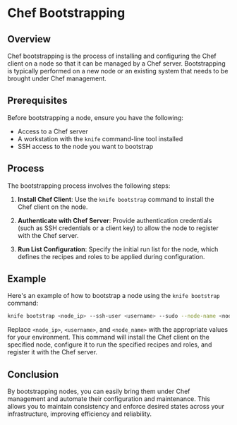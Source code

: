 # Chef Bootstrapping

## Overview

Chef bootstrapping is the process of installing and configuring the Chef client on a node so that it can be managed by a Chef server. Bootstrapping is typically performed on a new node or an existing system that needs to be brought under Chef management.

## Prerequisites

Before bootstrapping a node, ensure you have the following:

- Access to a Chef server
- A workstation with the `knife` command-line tool installed
- SSH access to the node you want to bootstrap

## Process

The bootstrapping process involves the following steps:

1. **Install Chef Client**: Use the `knife bootstrap` command to install the Chef client on the node.

2. **Authenticate with Chef Server**: Provide authentication credentials (such as SSH credentials or a client key) to allow the node to register with the Chef server.

3. **Run List Configuration**: Specify the initial run list for the node, which defines the recipes and roles to be applied during configuration.

## Example

Here's an example of how to bootstrap a node using the `knife bootstrap` command:

```bash
knife bootstrap <node_ip> --ssh-user <username> --sudo --node-name <node_name> --run-list "recipe[apache2],recipe[mysql::server],role[webserver]"
```
Replace `<node_ip>`, `<username>`, and `<node_name>` with the appropriate values for your environment. This command will install the Chef client on the specified node, configure it to run the 
specified recipes and roles, and register it with the Chef server.

## Conclusion
By bootstrapping nodes, you can easily bring them under Chef management and automate their configuration and maintenance. This allows you to maintain consistency and 
enforce desired states across your infrastructure, improving efficiency and reliability.
